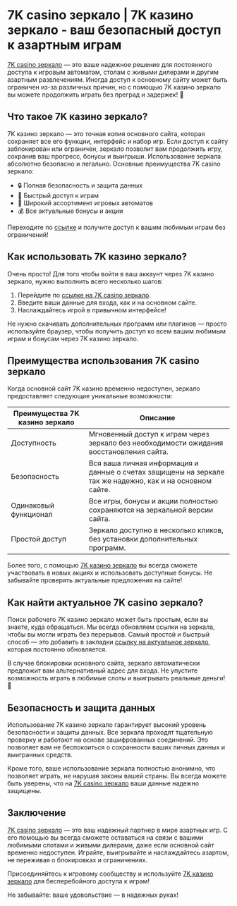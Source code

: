 # 7K casino зеркало | 7K казино зеркало - ваш безопасный доступ к азартным играм

[7K casino зеркало](https://brandplay.link/dd46bNgD) — это ваше надежное решение для постоянного доступа к игровым автоматам, столам с живыми дилерами и другим азартным развлечениям. Иногда доступ к основному сайту может быть ограничен из-за различных причин, но с помощью 7K казино зеркало вы можете продолжить играть без преград и задержек! 🌟

## Что такое 7K казино зеркало?

7K казино зеркало — это точная копия основного сайта, которая сохраняет все его функции, интерфейс и набор игр. Если доступ к сайту заблокирован или ограничен, зеркало позволит вам продолжить игру, сохранив ваш прогресс, бонусы и выигрыши. Использование зеркала абсолютно безопасно и легально. Основные преимущества 7K casino зеркало:

- 🔒 Полная безопасность и защита данных
- 🚀 Быстрый доступ к играм
- 🎰 Широкий ассортимент игровых автоматов
- 💰 Все актуальные бонусы и акции

Переходите по [ссылке](https://brandplay.link/dd46bNgD) и получите доступ к вашим любимым играм без ограничений!

## Как использовать 7K казино зеркало?

Очень просто! Для того чтобы войти в ваш аккаунт через 7K казино зеркало, нужно выполнить всего несколько шагов:

1. Перейдите по [ссылке на 7K casino зеркало](https://brandplay.link/dd46bNgD).
2. Введите ваши данные для входа, как и на основном сайте.
3. Наслаждайтесь игрой в привычном интерфейсе!

Не нужно скачивать дополнительных программ или плагинов — просто используйте браузер, чтобы получить доступ ко всем вашим любимым играм и бонусам через 7K казино зеркало.

## Преимущества использования 7K casino зеркало

Когда основной сайт 7K казино временно недоступен, зеркало предоставляет следующие уникальные возможности:

| Преимущества 7K казино зеркало | Описание |
|-------------------------------|-----------------------------------------------------------------|
| Доступность | Мгновенный доступ к играм через зеркало без необходимости ожидания восстановления сайта. |
| Безопасность | Вся ваша личная информация и данные о счетах защищены на зеркале так же надежно, как и на основном сайте. |
| Одинаковый функционал | Все игры, бонусы и акции полностью сохраняются на зеркальной версии сайта. |
| Простой доступ | Зеркало доступно в несколько кликов, без установки дополнительных программ. |

Более того, с помощью [7K казино зеркало](https://brandplay.link/dd46bNgD) вы всегда сможете участвовать в новых акциях и использовать доступные бонусы. Не забывайте проверять актуальные предложения на сайте!

## Как найти актуальное 7K casino зеркало?

Поиск рабочего 7K казино зеркало может быть простым, если вы знаете, куда обращаться. Мы всегда обновляем ссылки на зеркала, чтобы вы могли играть без перерывов. Самый простой и быстрый способ — это добавить в закладки [ссылку на актуальное зеркало](https://brandplay.link/dd46bNgD), которая постоянно обновляется. 

В случае блокировки основного сайта, зеркало автоматически предложит вам альтернативный адрес для входа. Не упустите возможность играть в любимые слоты и выигрывать реальные деньги! 🎉

## Безопасность и защита данных

Использование 7K казино зеркало гарантирует высокий уровень безопасности и защиты данных. Все зеркала проходят тщательную проверку и работают на основе зашифрованных соединений. Это позволяет вам не беспокоиться о сохранности ваших личных данных и выигранных средств. 

Кроме того, ваше использование зеркала полностью анонимно, что позволяет играть, не нарушая законы вашей страны. Вы всегда можете быть уверены, что на [7K casino зеркало](https://brandplay.link/dd46bNgD) ваши данные надежно защищены.

## Заключение

[7K casino зеркало](https://brandplay.link/dd46bNgD) — это ваш надежный партнер в мире азартных игр. С его помощью вы всегда сможете оставаться на связи с вашими любимыми слотами и живыми дилерами, даже если основной сайт временно недоступен. Играйте, выигрывайте и наслаждайтесь азартом, не переживая о блокировках и ограничениях.

Присоединяйтесь к игровому сообществу и используйте [7K казино зеркало](https://brandplay.link/dd46bNgD) для бесперебойного доступа к играм!

Не забывайте: ваше удовольствие — в надежных руках!

